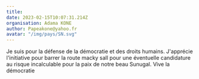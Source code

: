 ```yaml
---
title: 
date: 2023-02-15T10:07:31.214Z
organisation: Adama KONE 
author: Papeakone@yahoo.fr 
avatar: "/img/pays/SN.svg"
---
```


Je suis pour la défense de la démocratie et des droits humains.
J'apprécie l'initiative pour barrer la route macky sall pour une éventuelle candidature au risque incalculable pour la paix de notre beau Sunugal.
Vive la démocratie 